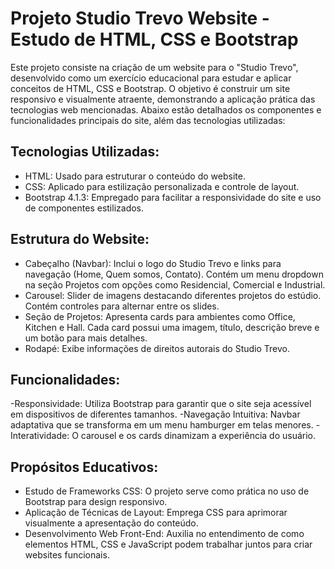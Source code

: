 # Projeto Studio Trevo Website - Estudo de HTML, CSS e Bootstrap

Este projeto consiste na criação de um website para o "Studio Trevo", desenvolvido como um exercício educacional para estudar e aplicar conceitos de HTML, CSS e Bootstrap. O objetivo é construir um site responsivo e visualmente atraente, demonstrando a aplicação prática das tecnologias web mencionadas. Abaixo estão detalhados os componentes e funcionalidades principais do site, além das tecnologias utilizadas:

## Tecnologias Utilizadas:
- HTML: Usado para estruturar o conteúdo do website.
- CSS: Aplicado para estilização personalizada e controle de layout.
- Bootstrap 4.1.3: Empregado para facilitar a responsividade do site e uso de componentes estilizados.

## Estrutura do Website:
- Cabeçalho (Navbar): Inclui o logo do Studio Trevo e links para navegação (Home, Quem somos, Contato).
Contém um menu dropdown na seção Projetos com opções como Residencial, Comercial e Industrial.
- Carousel: Slider de imagens destacando diferentes projetos do estúdio.
Contém controles para alternar entre os slides.
- Seção de Projetos: Apresenta cards para ambientes como Office, Kitchen e Hall.
Cada card possui uma imagem, título, descrição breve e um botão para mais detalhes.
- Rodapé: Exibe informações de direitos autorais do Studio Trevo.

## Funcionalidades:
-Responsividade: Utiliza Bootstrap para garantir que o site seja acessível em dispositivos de diferentes tamanhos.
-Navegação Intuitiva: Navbar adaptativa que se transforma em um menu hamburger em telas menores.
-Interatividade: O carousel e os cards dinamizam a experiência do usuário.
## Propósitos Educativos:
- Estudo de Frameworks CSS: O projeto serve como prática no uso de Bootstrap para design responsivo.
- Aplicação de Técnicas de Layout: Emprega CSS para aprimorar visualmente a apresentação do conteúdo.
- Desenvolvimento Web Front-End: Auxilia no entendimento de como elementos HTML, CSS e JavaScript podem trabalhar juntos para criar websites funcionais.
